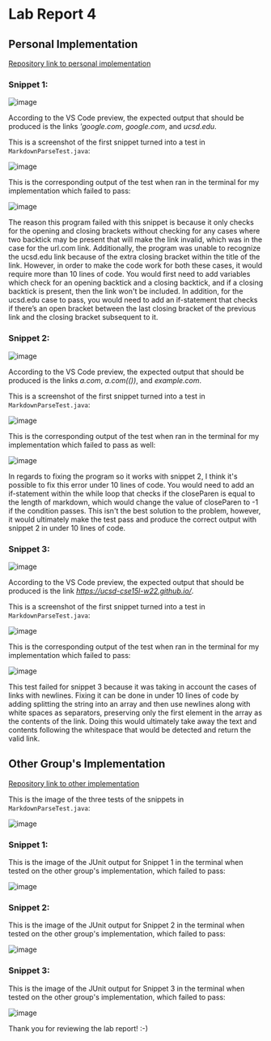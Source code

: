 # Lab Report 4

## Personal Implementation

[Repository link to personal implementation](https://github.com/sbailouni/markdown-parse)

### Snippet 1: 

![image](report4-1.png)

According to the VS Code preview, the expected output that should be produced is the links *'google.com*, *google.com*, and *ucsd.edu*. 

This is a screenshot of the first snippet turned into a test in `MarkdownParseTest.java`:

![image](report4-10.png)

This is the corresponding output of the test when ran in the terminal for my implementation which failed to pass:

![image](report4-5.png)

The reason this program failed with this snippet is because it only checks for the opening and closing brackets without checking for any cases where two backtick may be present that will make the link invalid, which was in the case for the url.com link. Additionally, the program was unable to recognize the ucsd.edu link because of the extra closing bracket within the title of the link. However, in order to make the code work for both these cases, it would require more than 10 lines of code. You would first need to add variables which check for an opening backtick and a closing backtick, and if a closing backtick is present, then the link won't be included. In addition, for the ucsd.edu case to pass, you would need to add an if-statement that checks if there’s an open bracket between the last closing bracket of the previous link and the closing bracket subsequent to it. 

### Snippet 2:

![image](report4-6.png)

According to the VS Code preview, the expected output that should be produced is the links *a.com*, *a.com(())*, and *example.com*. 

This is a screenshot of the first snippet turned into a test in `MarkdownParseTest.java`:

![image](report4-11.png)

This is the corresponding output of the test when ran in the terminal for my implementation which failed to pass as well:

![image](report4-7.png)

In regards to fixing the program so it works with snippet 2, I think it's possible to fix this error under 10 lines of code. You would need to add an if-statement within the while loop that checks if the closeParen is equal to the length of markdown, which would change the value of closeParen to -1 if the condition passes. This isn't the best solution to the problem, however, it would ultimately make the test pass and produce the correct output with snippet 2 in under 10 lines of code. 

### Snippet 3: 

![image](report4-8.png)

According to the VS Code preview, the expected output that should be produced is the link *https://ucsd-cse15l-w22.github.io/*. 

This is a screenshot of the first snippet turned into a test in `MarkdownParseTest.java`:

![image](report4-12.png)

This is the corresponding output of the test when ran in the terminal for my implementation which failed to pass:

![image](report4-9.png)

This test failed for snippet 3 because it was taking in account the cases of links with newlines. Fixing it can be done in under 10 lines of code by adding splitting the string into an array and then use newlines along with white spaces as separators, preserving only the first element in the array as the contents of the link. Doing this would ultimately take away the text and contents following the whitespace that would be detected and return the valid link.

## Other Group's Implementation

[Repository link to other implementation](https://github.com/johnsonli010801/markdown-parse)

This is the image of the three tests of the snippets in `MarkdownParseTest.java`: 

![image](report4-13.png)

### Snippet 1:

This is the image of the JUnit output for Snippet 1 in the terminal when tested on the other group's implementation, which failed to pass:

![image](report4-2.png) 

### Snippet 2:

This is the image of the JUnit output for Snippet 2 in the terminal when tested on the other group's implementation, which failed to pass:

![image](report4-3.png)

### Snippet 3:

This is the image of the JUnit output for Snippet 3 in the terminal when tested on the other group's implementation, which failed to pass:

![image](report4-4.png)

Thank you for reviewing the lab report! :-)